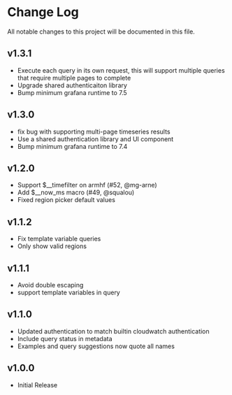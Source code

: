 # Change Log

All notable changes to this project will be documented in this file.

## v1.3.1
- Execute each query in its own request, this will support multiple queries that 
  require multiple pages to complete
- Upgrade shared authenticaiton library
- Bump minimum grafana runtime to 7.5

## v1.3.0
- fix bug with supporting multi-page timeseries results
- Use a shared authentication library and UI component
- Bump minimum grafana runtime to 7.4

## v1.2.0
- Support $__timefilter on armhf (#52, @mg-arne)
- Add $__now_ms macro (#49, @squalou)
- Fixed region picker default values

## v1.1.2
- Fix template variable queries
- Only show valid regions

## v1.1.1
- Avoid double escaping
- support template variables in query

## v1.1.0

- Updated authentication to match builtin cloudwatch authentication
- Include query status in metadata
- Examples and query suggestions now quote all names

## v1.0.0

- Initial Release
